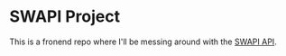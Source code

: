 # SWAPI Project

This is a  fronend repo where I'll be messing around with the [SWAPI API](https://swapi.dev/).